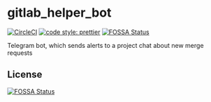 # gitlab_helper_bot

[![CircleCI](https://circleci.com/gh/TrueGrom/gitlab_helper_bot.svg?style=shield)](https://circleci.com/gh/TrueGrom/gitlab_helper_bot)
[![code style: prettier](https://img.shields.io/badge/code_style-prettier-ff69b4.svg?style=flat-square)](https://github.com/prettier/prettier)
[![FOSSA Status](https://app.fossa.io/api/projects/git%2Bgithub.com%2FTrueGrom%2Fgitlab_helper_bot.svg?type=shield)](https://app.fossa.io/projects/git%2Bgithub.com%2FTrueGrom%2Fgitlab_helper_bot?ref=badge_shield)

Telegram bot, which sends alerts to a project chat about new merge requests


## License
[![FOSSA Status](https://app.fossa.io/api/projects/git%2Bgithub.com%2FTrueGrom%2Fgitlab_helper_bot.svg?type=large)](https://app.fossa.io/projects/git%2Bgithub.com%2FTrueGrom%2Fgitlab_helper_bot?ref=badge_large)